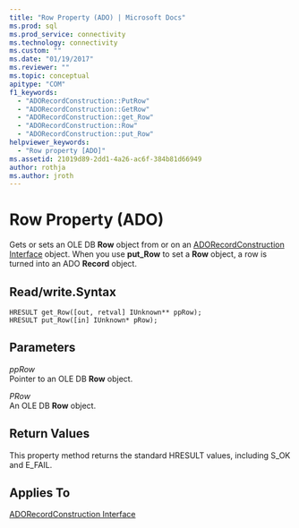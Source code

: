 ```yaml
---
title: "Row Property (ADO) | Microsoft Docs"
ms.prod: sql
ms.prod_service: connectivity
ms.technology: connectivity
ms.custom: ""
ms.date: "01/19/2017"
ms.reviewer: ""
ms.topic: conceptual
apitype: "COM"
f1_keywords: 
  - "ADORecordConstruction::PutRow"
  - "ADORecordConstruction::GetRow"
  - "ADORecordConstruction::get_Row"
  - "ADORecordConstruction::Row"
  - "ADORecordConstruction::put_Row"
helpviewer_keywords: 
  - "Row property [ADO]"
ms.assetid: 21019d89-2dd1-4a26-ac6f-384b81d66949
author: rothja
ms.author: jroth
---
```

# Row Property (ADO)
Gets or sets an OLE DB **Row** object from or on an [ADORecordConstruction Interface](../../../ado/reference/ado-api/adorecordconstruction-interface.md) object. When you use **put_Row** to set a **Row** object, a row is turned into an ADO **Record** object.  
  
## Read/write.Syntax  
  
```  
HRESULT get_Row([out, retval] IUnknown** ppRow);  
HRESULT put_Row([in] IUnknown* pRow);  
```  
  
## Parameters  
 *ppRow*  
 Pointer to an OLE DB **Row** object.  
  
 *PRow*  
 An OLE DB **Row** object.  
  
## Return Values  
 This property method returns the standard HRESULT values, including S_OK and E_FAIL.  
  
## Applies To  
 [ADORecordConstruction Interface](../../../ado/reference/ado-api/adorecordconstruction-interface.md)
